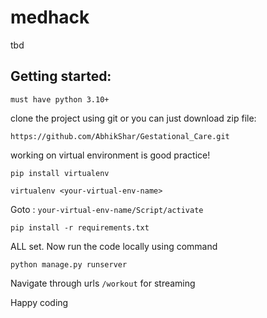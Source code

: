 # medhack
tbd

## Getting started:
`must have python 3.10+`

clone the project using git or you can just download zip file:
```
https://github.com/AbhikShar/Gestational_Care.git
```
working on virtual environment is good practice!
```
pip install virtualenv
```

```
virtualenv <your-virtual-env-name>
```

Goto : `your-virtual-env-name/Script/activate`

```
pip install -r requirements.txt
```

ALL set. Now run the code locally using command
```
python manage.py runserver
```

Navigate through urls
``/workout`` for streaming

Happy coding 
